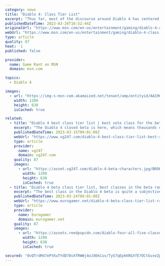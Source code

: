 ```yaml
---
category: news
title: "Diablo 4: Class Tier List"
excerpt: "Thus far, most of the discourse around Diablo 4 has centered on the classes. Check out this Tier List to see which ones came out on top."
publishedDateTime: 2023-03-26T16:52:44Z
originalUrl: "https://www.msn.com/en-us/entertainment/gaming/diablo-4-class-tier-list/ar-AA196kGQ"
webUrl: "https://www.msn.com/en-us/entertainment/gaming/diablo-4-class-tier-list/ar-AA196kGQ"
type: article
quality: 87
heat: -1
published: false

provider:
  name: Game Rant on MSN
  domain: msn.com

topics:
  - Diablo 4

images:
  - url: "https://img-s-msn-com.akamaized.net/tenant/amp/entityid/AA196L55.img?h=630&w=1200&m=6&q=60&o=t&l=f&f=jpg"
    width: 1200
    height: 630
    isCached: true

related:
  - title: "Diablo 4 best class tier list | best solo class for the beta"
    excerpt: "The Diablo 4 closed beta is here, which means thousands of people will be flooding in to try Blizzard's latest venture into the world of Sanctuary. If you want to make the most out of your limited ..."
    publishedDateTime: 2023-03-15T09:01:00Z
    webUrl: "https://www.vg247.com/diablo-4-best-class-tier-list-best-solo-class-for-the-closed-beta"
    type: article
    provider:
      name: vg247
      domain: vg247.com
    quality: 87
    images:
      - url: "https://asset.vg247.com/diablo-4-beta-characters.jpg/BROK/thumbnail/1200x630/diablo-4-beta-characters.jpg"
        width: 1200
        height: 630
        isCached: true
  - title: "Diablo 4 beta class tier list, best classes in the beta ranked"
    excerpt: "The best class in the Diablo 4 beta is quite a subjective thing, you're encouraged to pick a base class and build them up into a character that suits your personal preferences. Therefore, pinning down ..."
    publishedDateTime: 2023-03-24T09:01:00Z
    webUrl: "https://www.eurogamer.net/diablo-4-beta-class-tier-list-ranked-9337"
    type: article
    provider:
      name: Eurogamer
      domain: eurogamer.net
    quality: 87
    images:
      - url: "https://assets.reedpopcdn.com/diablo-four-all-five-classes-official-blizzard-artwork.jpg/BROK/thumbnail/1200x630/diablo-four-all-five-classes-official-blizzard-artwork.jpg"
        width: 1200
        height: 630
        isCached: true

secured: "0vQTrdM47ePtKuTYdD78vXfRWWj4oJd6kCuv/TyS7qEpkKRGXfE7OCtGvxeZpqike270D/WucgQTJnvpna4JRZQLZ0yU/8iev+nWM3FPXTCWR52CtezEypYL4qQRWYHgx8YC03hLPhpCVXTPzPCx9XM6VidfXvKZPm8OrdBuqNedcMPQn8lnKW5WLkR5yXJ3tjV43zGyr5Da/ijOb4Q0ZVc9VIYpNhgmk1JcbjOpxhoIA82i+kA6iUcvVv0onwhpITiWoAWgXIK7KGF66lnwIH6413+/1GAh0aurfQxfVsieFYr3NQeEnlJ1L9PmzxM+OcyAOHFv2VELYNRWwumPrhWFvKLlAuMQ4HIC3ZZ8VCc=;ilR01ItIp4li+R+Cu2KUFw=="
---
```



